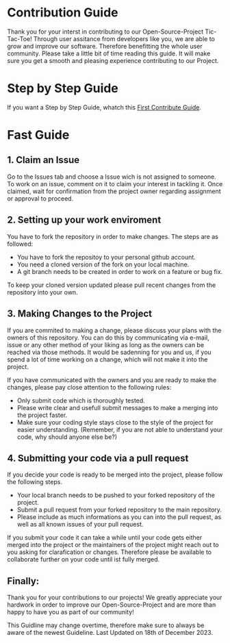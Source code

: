 # Contribution Guide
Thank you for your interst in contributing to our Open-Source-Project Tic-Tac-Toe!
Through user assitance from developers like you, we are able to grow and improve our software. Therefore benefitting the whole user community.
Please take a little bit of time reading this guide. It will make sure you get a smooth and pleasing experience contributing to our Project.

# Step by Step Guide
If you want a Step by Step Guide, whatch this [First Contribute Guide](https://github.com/Max-Meinel/Tic-Tac-Toe/wiki/First-Contribute-Guide).
# Fast Guide
## 1. Claim an Issue
Go to the Issues tab and choose a Issue wich is not assigned to someone. To work on an issue, comment on it to claim your interest in tackling it. Once claimed, wait for confirmation from the project owner regarding assignment or approval to proceed.

## 2. Setting up your work enviroment
You have to fork the repository in order to make changes.
The steps are as followed:
- You have to fork the repositoy to your personal github account.
- You need a cloned version of the fork on your local machine.
- A git branch needs to be created in order to work on a feature or bug fix.

To keep your cloned version updated please pull recent changes from the repository into your own.

## 3. Making Changes to the Project
If you are commited to making a change, please discuss your plans with the owners of this repository.
You can do this by communicating via e-mail, issue or any other method of your liking as long as the owners
can be reached via those methods.
It would be sadenning for you and us, if you spend a lot of time working on a change, which will not make it into the project.

If you have communicated with the owners and you are ready to make the changes, 
please pay close attention to the following rules:
- Only submit code which is thoroughly tested.
- Please write clear and usefull submit messages to make a merging into the project faster.
- Make sure your coding style stays close to the style of the project for easier understanding. (Remember, if you are not able to understand your code, why should anyone else be?)

## 4. Submitting your code via a pull request
If you decide your code is ready to be merged into the project, please follow the following steps.
- Your local branch needs to be pushed to your forked repository of the project.
- Submit a pull request from your forked repository to the main repository.
- Please include as much informations as you can into the pull request, as well as all known issues of your pull request.

If you submit your code it can take a while until your code gets either merged into the project or the maintainers of the project might reach out to you asking for clarafication or changes.
Therefore please be available to collaborate further on your code until ist fully merged.

## Finally:
Thank you for your contributions to our projects! 
We greatly appreciate your hardwork in order to improve our Open-Source-Project and are more than happy to have you as part of our community!

This Guidline may change overtime, therefore make sure to always be aware of the newest Guideline.
Last Updated on 18th of December 2023.
